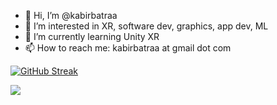 - 👋 Hi, I’m @kabirbatraa
- 👀 I’m interested in XR, software dev, graphics, app dev, ML
- 🌱 I’m currently learning Unity XR
- 📫 How to reach me: kabirbatraa at gmail dot com

[![GitHub Streak](https://github-readme-streak-stats.herokuapp.com/?user=kabirbatraa&theme=monokai-metallian)](https://git.io/streak-stats)

<p><img align="left" src="https://github-readme-stats.vercel.app/api/top-langs?username=kabirbatraa&show_icons=true&locale=en&layout=compact&theme=dracula" /></p>

<!---
kabirbatraa/kabirbatraa is a ✨ special ✨ repository because its `README.md` (this file) appears on your GitHub profile.
You can click the Preview link to take a look at your changes.
--->
